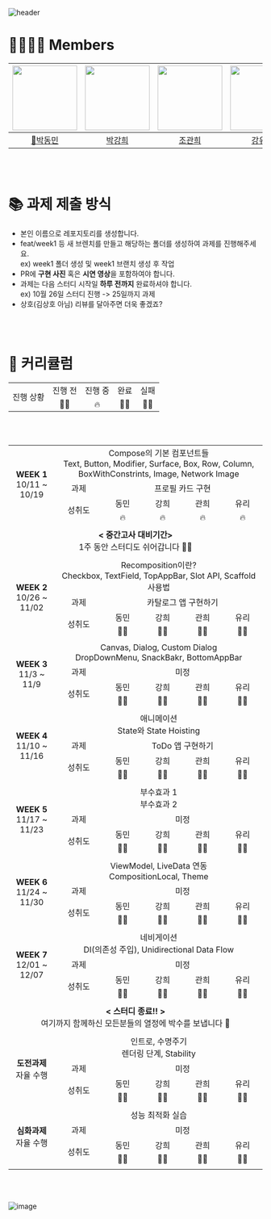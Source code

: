 ![header](https://capsule-render.vercel.app/api?type=waving&color=gradient&animation=twinkling&height=230&text=DO%20SOPT%20%333rd%20Jetpack%20Compose%20Study&desc=Team.%20포항항ꉂꉂ(ᵔᗜᵔ*)&fontSize=40&fontAlign=50&fontAlignY=33&descSize=20&descAlign=50&descAlignY=55)  

# 👨‍👩‍👧‍👦 Members

|<img src="https://avatars.githubusercontent.com/u/52882799?s=70&v=4" width="128" />|<img src="https://avatars.githubusercontent.com/u/91793891?v=4" width="128" />|<img src="https://avatars.githubusercontent.com/u/90740783?v=4" width="128" />|<img src="https://avatars.githubusercontent.com/u/83583757?v=4" width="128" />| 
|:---------:|:---------:|:---------:|:---------:|
|[👑박동민](https://github.com/chattymin)|[박강희](https://github.com/stellar-halo)|[조관희](https://github.com/Jokwanhee)|[강유리](https://github.com/kangyuri1114)|

</br>
</br>

# 📚 과제 제출 방식
- 본인 이름으로 레포지토리를 생성합니다.
- feat/week1 등 새 브렌치를 만들고 해당하는 폴더를 생성하여 과제를 진행해주세요. </br>ex) week1 폴더 생성 및 week1 브랜치 생성 후 작업
- PR에 **구현 사진** 혹은 **시연 영상**을 포함하여야 합니다.
- 과제는 다음 스터디 시작일 **하루 전까지** 완료하셔야 합니다. </br>ex) 10월 26일 스터디 진행 -> 25일까지 과제
- 상호(김상호 아님) 리뷰를 달아주면 더욱 좋겠죠?

</br>
</br>

# 🤖 커리큘럼
<table align="center" width=100%>
<tr>
	<td rowspan="2" colspan=2 align="center">
		진행 상황
	</td>
		<td align="center">
		진행 전
	</td>
	<td align="center">
		진행 중
	</td>
	<td align="center">
		완료
	</td>
	<td align="center">
		실패
	</td>
</tr>
<tr>
  <td align="center">
		👨‍💻
	</td>
	<td align="center">
		🔥
	</td>
	<td align="center">
		🙆‍♂️
	</td>
	<td align="center">
		🙅‍♂️
	</td>
</tr>
</table>

<table align="center" width=100%>
<tr>
	<td rowspan="4" colspan="2" align="center">
		<b>WEEK 1</b>
		<br>
		 10/11 ~ 10/19
	</td>
	<td colspan="6" align="center">
		 Compose의 기본 컴포넌트들</br>
     Text, Button, Modifier, Surface, Box, Row, Column, BoxWithConstrints, Image, Network Image
	</td>
</tr>
<tr>
	<td colspan=2 align="center">
		과제
	</td>
	<td colspan=4 align="center">
	  프로필 카드 구현
  </td>
</tr>
<tr>
	<td rowspan="2" colspan=2 align="center">
		성취도
	</td>
		<td align="center">
		동민
	</td>
	<td align="center">
		강희
	</td>
	<td align="center">
		관희
	</td>
	<td align="center">
		유리
	</td>
</tr>
<tr>
  <td align="center">
		🔥
	</td>
	<td align="center">
		🔥
	</td>
	<td align="center">
		🔥
	</td>
	<td align="center">
		🔥
	</td>
</tr>
<tr>
	<td colspan=8>
	</td>
</tr>
<tr>
	<td colspan="8" align="center">
		<b>< 중간고사 대비기간></b>
		<br>
		 1주 동안 스터디도 쉬어갑니다 👋🏻
	</td>
	<br/>
</tr>
<tr>
	<td colspan=11>
	</td>
</tr>
<tr>
	<td rowspan="4" colspan="2" align="center">
		<b>WEEK 2</b>
		<br>
		 10/26 ~ 11/02
	</td>
	<td colspan="6" align="center">
    Recomposition이란?</br>
    Checkbox, TextField, TopAppBar, Slot API, Scaffold 사용법
	</td>
</tr>
<tr>
	<td colspan=2 align="center">
		과제
	</td>
	<td colspan=4 align="center">
		카탈로그 앱 구현하기
  </td>
</tr>
<tr>
	<td rowspan="2" colspan=2 align="center">
		성취도
	</td>
		<td align="center">
		동민
	</td>
	<td align="center">
		강희
	</td>
	<td align="center">
		관희
	</td>
	<td align="center">
		유리
	</td>
</tr>
<tr>
  <td align="center">
		👨‍💻
	</td>
	<td align="center">
		👩‍💻
	</td>
	<td align="center">
		👨‍💻
	</td>
	<td align="center">
		👩‍💻
	</td>
</tr>
<tr>
	<td colspan=8>
	</td>
</tr>
<tr>
	<td rowspan="4" colspan="2" align="center">
		<b>WEEK 3</b>
		<br>
		 11/3 ~ 11/9
	</td>
	<td colspan="6" align="center">
    Canvas, Dialog, Custom Dialog</br>
    DropDownMenu, SnackBakr, BottomAppBar
	</td>
</tr>
<tr>
	<td colspan=2 align="center">
		과제
	</td>
	<td colspan=4 align="center">
		미정
  </td>
</tr>
<tr>
	<td rowspan="2" colspan=2 align="center">
		성취도
	</td>
		<td align="center">
		동민
	</td>
	<td align="center">
		강희
	</td>
	<td align="center">
		관희
	</td>
	<td align="center">
		유리
	</td>
</tr>
<tr>
  <td align="center">
		👨‍💻
	</td>
	<td align="center">
		👩‍💻
	</td>
	<td align="center">
		👨‍💻
	</td>
	<td align="center">
		👩‍💻
	</td>
</tr>
<tr>
	<td colspan=8>
	</td>
</tr>
<tr>
	<td rowspan="4" colspan="2" align="center">
		<b>WEEK 4</b>
		<br>
		 11/10 ~ 11/16
	</td>
	<td colspan="6" align="center">
     애니메이션</br>
		 State와 State Hoisting
	</td>
</tr>
<tr>
	<td colspan=2 align="center">
		과제
	</td>
	<td colspan=4 align="center">
		ToDo 앱 구현하기
  </td>
</tr>
<tr>
	<td rowspan="2" colspan=2 align="center">
		성취도
	</td>
		<td align="center">
		동민
	</td>
	<td align="center">
		강희
	</td>
	<td align="center">
		관희
	</td>
	<td align="center">
		유리
	</td>
</tr>
<tr>
  <td align="center">
		👨‍💻
	</td>
	<td align="center">
		👩‍💻
	</td>
	<td align="center">
		👨‍💻
	</td>
	<td align="center">
		👩‍💻
	</td>
</tr>
<tr>
	<td colspan=8>
	</td>
</tr>
<tr>
	<td rowspan="4" colspan="2" align="center">
		<b>WEEK 5</b>
		<br>
		 11/17 ~ 11/23
	</td>
	<td colspan="6" align="center">
		 부수효과 1</br>
     부수효과 2
	</td>
</tr>
<tr>
	<td colspan=2 align="center">
		과제
	</td>
	<td colspan=4 align="center">
	  미정
  </td>
</tr>
<tr>
	<td rowspan="2" colspan=2 align="center">
		성취도
	</td>
		<td align="center">
		동민
	</td>
	<td align="center">
		강희
	</td>
	<td align="center">
		관희
	</td>
	<td align="center">
		유리
	</td>
</tr>
<tr>
  <td align="center">
		👨‍💻
	</td>
	<td align="center">
		👩‍💻
	</td>
	<td align="center">
		👨‍💻
	</td>
	<td align="center">
		👩‍💻
	</td>
</tr>
<tr>
	<td colspan=8>
	</td>
</tr>
<tr>
	<td rowspan="4" colspan="2" align="center">
		<b>WEEK 6</b>
		<br>
		 11/24 ~ 11/30
	</td>
	<td colspan="6" align="center">
		 ViewModel, LiveData 연동</br>
     CompositionLocal, Theme
	</td>
</tr>
<tr>
	<td colspan=2 align="center">
		과제
	</td>
	<td colspan=4 align="center">
		미정
  </td>
</tr>
<tr>
	<td rowspan="2" colspan=2 align="center">
		성취도
	</td>
		<td align="center">
		동민
	</td>
	<td align="center">
		강희
	</td>
	<td align="center">
		관희
	</td>
	<td align="center">
		유리
	</td>
</tr>
<tr>
  <td align="center">
		👨‍💻
	</td>
	<td align="center">
		👩‍💻
	</td>
	<td align="center">
		👨‍💻
	</td>
	<td align="center">
		👩‍💻
	</td>
</tr>
<tr>
	<td colspan=8>
	</td>
</tr>
<tr>
	<td rowspan="4" colspan="2" align="center">
		<b>WEEK 7</b>
		<br>
		 12/01 ~ 12/07
	</td>
	<td colspan="6" align="center">
		네비게이션 </br>
    DI(의존성 주입), Unidirectional Data Flow
	</td>
</tr>
<tr>
	<td colspan=2 align="center">
		과제
	</td>
	<td colspan=4 align="center">
		미정
  </td>
</tr>
<tr>
	<td rowspan="2" colspan=2 align="center">
		성취도
	</td>
		<td align="center">
		동민
	</td>
	<td align="center">
		강희
	</td>
	<td align="center">
		관희
	</td>
	<td align="center">
		유리
	</td>
</tr>
<tr>
  <td align="center">
		👨‍💻
	</td>
	<td align="center">
		👩‍💻
	</td>
	<td align="center">
		👨‍💻
	</td>
	<td align="center">
		👩‍💻
	</td>
</tr>
<tr>
	<td colspan=8>
	</td>
</tr>
<tr>
	<td colspan="8" align="center">
		<b>< 스터디 종료!! ></b>
		<br>
		 여기까지 함께하신 모든분들의 열정에 박수를 보냅니다 👏
	</td>
	<br/>
</tr>
<tr>
	<td colspan=8>
	</td>
</tr>
<tr>
	<td rowspan="4" colspan="2" align="center">
		<b>도전과제</b>
		<br>
		 자율 수행
	</td>
	<td colspan="6" align="center">
		 인트로, 수명주기 </br>  
     렌더링 단계, Stability
	</td>
</tr>
<tr>
	<td colspan=2 align="center">
		과제
	</td>
	<td colspan=4 align="center">
		미정
  </td>
</tr>
<tr>
	<td rowspan="2" colspan=2 align="center">
		성취도
	</td>
		<td align="center">
		동민
	</td>
	<td align="center">
		강희
	</td>
	<td align="center">
		관희
	</td>
	<td align="center">
		유리
	</td>
</tr>
<tr>
  <td align="center">
		👨‍💻
	</td>
	<td align="center">
		👩‍💻
	</td>
	<td align="center">
		👨‍💻
	</td>
	<td align="center">
		👩‍💻
	</td>
</tr>
<tr>
	<td colspan=8>
	</td>
</tr>
<tr>
	<td rowspan="4" colspan="2" align="center">
		<b>심화과제</b>
		<br>
		 자율 수행
	</td>
	<td colspan="6" align="center">
		 성능 최적화 실습
	</td>
</tr>
<tr>
	<td colspan=2 align="center">
		과제
	</td>
	<td colspan=4 align="center">
		미정
  </td>
</tr>
<tr>
	<td rowspan="2" colspan=2 align="center">
		성취도
	</td>
		<td align="center">
		동민
	</td>
	<td align="center">
		강희
	</td>
	<td align="center">
		관희
	</td>
	<td align="center">
		유리
	</td>
</tr>
<tr>
  <td align="center">
		👨‍💻
	</td>
	<td align="center">
		👩‍💻
	</td>
	<td align="center">
		👨‍💻
	</td>
	<td align="center">
		👩‍💻
	</td>
</tr>
<tr>
	<td colspan=8>
	</td>
</tr>
</table>

<br>
<br>

![image](https://github.com/Pohanghang-Compose/.github/assets/52882799/9de39917-1fe3-42d7-8dea-6cf35622728b)
